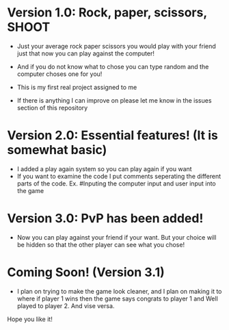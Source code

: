 # Version 1.0: Rock, paper, scissors, SHOOT
- Just your average rock paper scissors you would play with your friend just that now you can play against the computer!
- And if you do not know what to chose you can type random and the computer choses one for you!

- This is my first real project assigned to me
- If there is anything I can improve on please let me know in the issues section of this repository

# Version 2.0: Essential features! (It is somewhat basic)
- I added a play again system so you can play again if you want
- If you want to examine the code I put comments seperating the different parts of the code. Ex.  #Inputing the computer input and user input into the game

# Version 3.0: PvP has been added!
- Now you can play against your friend if your want. But your choice will be hidden so that the other player can see what you chose!

# Coming Soon! (Version 3.1)
- I plan on trying to make the game look cleaner, and I plan on making it to where if player 1 wins then the game says congrats to player 1 and Well played to player 2. And vise versa. 

Hope you like it!
